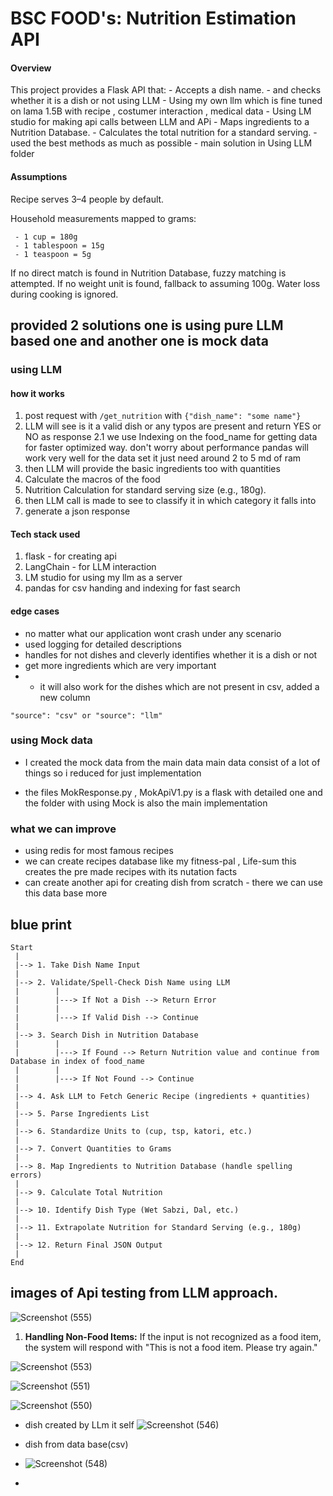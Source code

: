 # BSC FOOD's: Nutrition Estimation API

#### Overview

This project provides a Flask API that:
     - Accepts a dish name.
          - and checks whether it is a dish or not using LLM 
     - Using my own llm which is fine tuned on lama 1.5B with recipe , costumer interaction , medical data
     - Using LM studio for making api calls between LLM and APi
     - Maps ingredients to a Nutrition Database.
     - Calculates the total nutrition for a standard serving.
     - used the best methods as much as possible 
     - main solution in  Using LLM folder

#### Assumptions
Recipe serves 3–4 people by default.

Household measurements mapped to grams:
     
     - 1 cup = 180g
     - 1 tablespoon = 15g
     - 1 teaspoon = 5g

If no direct match is found in Nutrition Database, fuzzy matching is attempted.
If no weight unit is found, fallback to assuming 100g.
Water loss during cooking is ignored.

## provided 2 solutions one is using pure LLM based one and another one is mock data 

### using LLM

#### how it works 
1. post request with `/get_nutrition`  with `{"dish_name": "some name"}`
2. LLM will see is it a valid dish or any typos are present and return YES or NO as response 
2.1 we use Indexing on the food_name for getting data for faster optimized way. don't worry about performance pandas will work very well for the data set it just need around 2 to 5 md of ram 
3. then LLM will provide the basic ingredients too with quantities 
4. Calculate the macros of the food 
5. Nutrition Calculation for standard serving size (e.g., 180g).
6. then LLM call is made to see to classify it in which category it falls into 
7. generate a json response 

#### Tech stack used
1. flask - for creating api 
2. LangChain - for LLM interaction
3. LM studio for using my llm as a server 
4. pandas for csv handing and indexing for fast search

#### edge cases 
- no matter what our application wont crash under any scenario
- used logging for detailed descriptions 
- handles for not dishes and cleverly identifies whether it is a dish or not 
- get more ingredients which are very important 
- * it will also work for the dishes which are not present in csv, added a new column 

```
"source": "csv" or "source": "llm"
```


### using Mock data 
- I created the mock data from the main data main data consist of a lot of things so i reduced for just implementation 

- the files MokResponse.py , MokApiV1.py is a flask with detailed one and the folder with using Mock is also the main implementation 

### what we can improve 
- using redis for most famous recipes 
- we can create recipes database like my fitness-pal , Life-sum this creates the pre made recipes with its nutation facts 
- can create another api for creating dish from scratch - there we can use this data base more 


## blue print 

```
Start
 |
 |--> 1. Take Dish Name Input
 |
 |--> 2. Validate/Spell-Check Dish Name using LLM
 |        |
 |        |---> If Not a Dish --> Return Error
 |        |
 |        |---> If Valid Dish --> Continue
 |
 |--> 3. Search Dish in Nutrition Database
 |        |
 |        |---> If Found --> Return Nutrition value and continue from Database in index of food_name 
 |        |
 |        |---> If Not Found --> Continue
 |
 |--> 4. Ask LLM to Fetch Generic Recipe (ingredients + quantities)
 |
 |--> 5. Parse Ingredients List
 |
 |--> 6. Standardize Units to (cup, tsp, katori, etc.)
 |
 |--> 7. Convert Quantities to Grams
 |
 |--> 8. Map Ingredients to Nutrition Database (handle spelling errors)
 |
 |--> 9. Calculate Total Nutrition
 |
 |--> 10. Identify Dish Type (Wet Sabzi, Dal, etc.)
 |
 |--> 11. Extrapolate Nutrition for Standard Serving (e.g., 180g)
 |
 |--> 12. Return Final JSON Output
 |
End

```

## images of Api testing from LLM approach.
![Screenshot (555)](https://github.com/user-attachments/assets/68272b4d-1728-44ba-aa00-82d8a48107b2)
1. **Handling Non-Food Items:** If the input is not recognized as a food item, the system will respond with "This is not a food item. Please try again."

![Screenshot (553)](https://github.com/user-attachments/assets/9bbf81af-8b5e-49b9-8a98-13f5ce1bf65e)

![Screenshot (551)](https://github.com/user-attachments/assets/89c4e4e1-3554-448f-bc45-1968a788c4b2)

![Screenshot (550)](https://github.com/user-attachments/assets/8435f674-f5e9-447a-9e20-e16fa13150c6)
- dish created  by LLm it self
   ![Screenshot (546)](https://github.com/user-attachments/assets/afa57032-80b1-4395-bd3f-38f55d2954a3)
- dish from data base(csv)
- ![Screenshot (548)](https://github.com/user-attachments/assets/fad6f044-ad39-4d03-8dfb-867bc46e16a3)

- 
